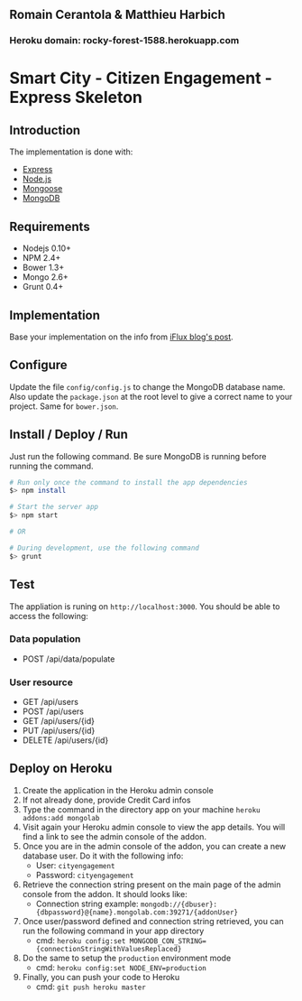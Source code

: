 ## Romain Cerantola & Matthieu Harbich

### Heroku domain: rocky-forest-1588.herokuapp.com 

# Smart City - Citizen Engagement - Express Skeleton

## Introduction

The implementation is done with:

- [Express](http://expressjs.com/)
- [Node.js](http://nodejs.org/)
- [Mongoose](mongoosejs.com)
- [MongoDB](http://www.mongodb.org/)

## Requirements

- Nodejs 0.10+
- NPM 2.4+
- Bower 1.3+
- Mongo 2.6+
- Grunt 0.4+

## Implementation

Base your implementation on the info from [iFlux blog's post](http://www.iflux.io/use-case/2015/02/03/citizen-engagement.html).

## Configure

Update the file `config/config.js` to change the MongoDB database name. Also update the `package.json` at the root level to give
a correct name to your project. Same for `bower.json`.

## Install / Deploy / Run

Just run the following command. Be sure MongoDB is running before running the command.

```bash
# Run only once the command to install the app dependencies
$> npm install

# Start the server app
$> npm start

# OR

# During development, use the following command
$> grunt
```

## Test

The appliation is runing on `http://localhost:3000`. You should be able to access the following:

### Data population

- POST /api/data/populate

### User resource

- GET /api/users
- POST /api/users
- GET /api/users/{id}
- PUT /api/users/{id}
- DELETE /api/users/{id}

## Deploy on Heroku

1. Create the application in the Heroku admin console
2. If not already done, provide Credit Card infos
3. Type the command in the directory app on your machine `heroku addons:add mongolab`
4. Visit again your Heroku admin console to view the app details. You will find a link to see the admin console of the addon.
5. Once you are in the admin console of the addon, you can create a new database user. Do it with the following info:
	- User: `cityengagement`
	- Password: `cityengagement`
6. Retrieve the connection string present on the main page of the admin console from the addon. It should looks like:
	- Connection string example: `mongodb://{dbuser}:{dbpassword}@{name}.mongolab.com:39271/{addonUser}`
7. Once user/password defined and connection string retrieved, you can run the following command in your app directory
	- cmd: `heroku config:set MONGODB_CON_STRING={connectionStringWithValuesReplaced}`
8. Do the same to setup the `production` environment mode
	- cmd: `heroku config:set NODE_ENV=production`
9. Finally, you can push your code to Heroku
	- cmd: `git push heroku master`
